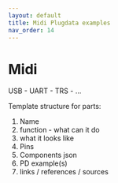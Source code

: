 ```yaml
---
layout: default
title: Midi Plugdata examples
nav_order: 14
---
```


# Midi

USB - UART - TRS - ...

Template structure for parts:
  1. Name
  2. function - what can it do
  3. what it looks like
  4. Pins
  5. Components json 
  6. PD example(s)
  7. links / references / sources